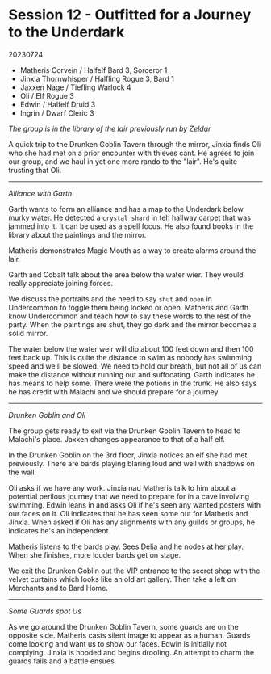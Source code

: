 # Session 12 - Outfitted for a Journey to the Underdark

20230724
- Matheris Corvein / Halfelf Bard 3, Sorceror 1
- Jinxia Thornwhisper / Halfling Rogue 3, Bard 1
- Jaxxen Nage / Tiefling Warlock 4
- Oli / Elf Rogue 3
- Edwin / Halfelf Druid 3
- Ingrin / Dwarf Cleric 3

_The group is in the library of the lair previously run by Zeldar_

A quick trip to the Drunken Goblin Tavern through the mirror, Jinxia finds Oli who she had met on a prior encounter with thieves cant.  He agrees to join our group, and we haul in yet one more rando to the "lair". He's quite trusting that Oli.

---
_Alliance with Garth_

Garth wants to form an alliance and has a map to the Underdark below murky water.  He detected a `crystal shard` in teh hallway carpet that was jammed into it. It can be used as a spell focus.  He also found books in the library about the paintings and the mirror.

Matheris demonstrates Magic Mouth as a way to create alarms around the lair.

Garth and Cobalt talk about the area below the water wier. They would really appreciate joining forces.

We discuss the portraits and the need to say `shut` and `open` in Undercommon to toggle them being locked or open.  Matheris and Garth know Undercommon and teach how to say these words to the rest of the party.  When the paintings are shut, they go dark and the mirror becomes a solid mirror.

The water below the water weir will dip about 100 feet down and then 100 feet back up.  This is quite the distance to swim as nobody has swimming speed and we'll be slowed. We need to hold our breath, but not all of us can make the distance without running out and suffocating. Garth indicates he has means to help some. There were the potions in the trunk. He also says he has credit with Malachi and we should prepare for a journey.

---
_Drunken Goblin and Oli_

The group gets ready to exit via the Drunken Goblin Tavern to head to Malachi's place.  Jaxxen changes appearance to that of a half elf. 

In the Drunken Goblin on the 3rd floor, Jinxia notices an elf she had met previously. There are bards playing blaring loud and well with shadows on the wall.  

Oli asks if we have any work. Jinxia nad Matheris talk to him about a potential perilous journey that we need to prepare for in a cave involving swimming.  Edwin leans in and asks Oli if he's seen any wanted posters with our faces on it. Oli indicates that he has seen some out for Matheris and Jinxia. When asked if Oli has any alignments with any guilds or groups, he indicates he's an independent.

Matheris listens to the bards play. Sees Delia and he nodes at her play. When she finishes, more louder bards get on stage.

We exit the Drunken Goblin out the VIP entrance to the secret shop with the velvet curtains which looks like an old art gallery.  Then take a left on Merchants and to Bard Home.

---
_Some Guards spot Us_

As we go around the Drunken Goblin Tavern, some guards are on the opposite side. Matheris casts silent image to appear as a human. Guards come looking and want us to show our faces. Edwin is initially not complying. Jinxia is hooded and begins drooling. An attempt to charm the guards fails and a battle ensues.

